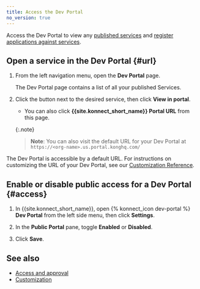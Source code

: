 ```yaml
---
title: Access the Dev Portal
no_version: true
---
```


Access the Dev Portal to view any [published services](/konnect/servicehub/service-documentation)
and [register applications against services](/konnect/dev-portal/applications/dev-reg-app-service).

## Open a service in the Dev Portal {#url}

1. From the left navigation menu, open the **Dev Portal** page.

    The Dev Portal page contains a list of all your published Services.

2. Click the button next to the desired service, then click **View in portal**.

    * You can also click **{{site.konnect_short_name}} Portal URL** from this page.

    {:.note}
    >**Note**: You can also visit the default URL for your Dev Portal at `https://<org-name>.us.portal.konghq.com/`

The Dev Portal is accessible by a default URL. For instructions on customizing the URL of your Dev Portal, see our [Customization Reference](/konnect/dev-portal/customization/).

## Enable or disable public access for a Dev Portal {#access}

1. In {{site.konnect_short_name}}, open {% konnect_icon dev-portal %}
**Dev Portal** from the left side menu, then click **Settings**.

2. In the **Public Portal** pane, toggle **Enabled** or **Disabled**.

3. Click **Save**.

## See also

* [Access and approval](/konnect/dev-portal/access-and-approval/manage-devs/)
* [Customization](/konnect/dev-portal/customization/)
